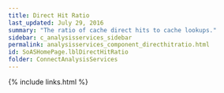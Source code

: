 ```yaml
---
title: Direct Hit Ratio
last_updated: July 29, 2016
summary: "The ratio of cache direct hits to cache lookups."
sidebar: c_analysisservices_sidebar
permalink: analysisservices_component_directhitratio.html
id: SoASHomePage.lblDirectHitRatio
folder: ConnectAnalysisServices
---
```





{% include links.html %}
﻿﻿﻿
